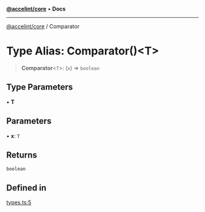 [**@accelint/core**](../README.md) • **Docs**

***

[@accelint/core](../README.md) / Comparator

# Type Alias: Comparator()\<T\>

> **Comparator**\<`T`\>: (`x`) => `boolean`

## Type Parameters

• **T**

## Parameters

• **x**: `T`

## Returns

`boolean`

## Defined in

[types.ts:5](https://github.com/gohypergiant/standard-toolkit/blob/258694cea8ed8bbd956b3cf5da47c2c9debcf127/packages/core/src/types.ts#L5)
